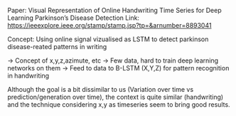 Paper: Visual Representation of Online Handwriting Time Series for Deep Learning Parkinson’s Disease Detection
Link: https://ieeexplore.ieee.org/stamp/stamp.jsp?tp=&arnumber=8893041

Concept: Using online signal vizualised as LSTM to detect parkinson disease-reated patterns in writing

-> Concept of x,y,z,azimute, etc
-> Few data, hard to train deep learning networks on them
-> Feed to data to B-LSTM (X,Y,Z) for pattern recognition in handwriting

Although the goal is a bit dissimilar to us (Variation over time vs prediction/generation over time), the context is quite similar (handwriting) and the technique considering x,y as timeseries seem to bring good results.